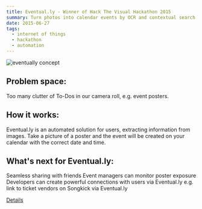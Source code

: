 ```yaml
---
title: Eventual.ly - Winner of Hack The Visual Hackathon 2015
summary: Turn photos into calendar events by OCR and contextual search.
date: 2015-06-27
tags:
  - internet of things
  - hackathon
  - automation
---
```

![eventually concept](http://christielau.me/images/portfolio/modals/m-eventually.png)

## Problem space:
Too many clutter of To-Dos in our camera roll, e.g. event posters.

## How it works:
Eventual.ly is an automated solution for users, extracting information from images. Take a picture of a poster and the event will be created on your calendar with the correct date and time.

## What's next for Eventual.ly:
Seamless sharing with friends
Event managers can monitor poster exposure
Developers can create powerful connections with users via Eventual.ly 
e.g. link to ticket vendors on Songkick via Eventual.ly

[Details](http://devpost.com/software/eventual-ly)
